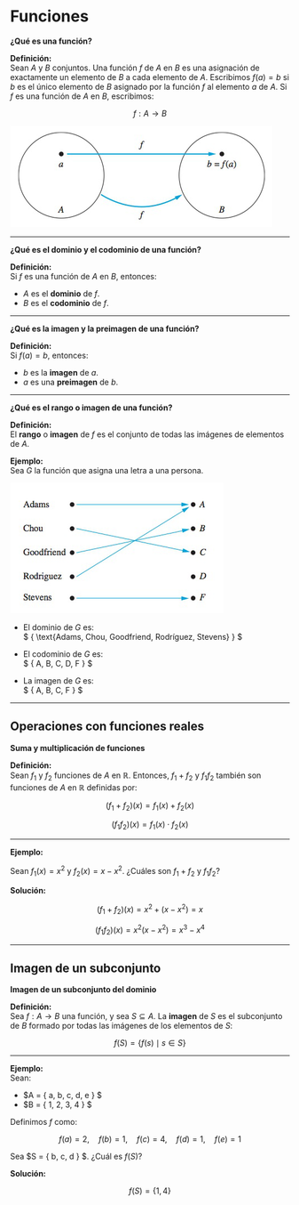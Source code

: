 # Funciones

**¿Qué es una función?**

**Definición:**  
Sean $A$ y $B$ conjuntos. Una función $f$ de $A$ en $B$ es una asignación de exactamente un elemento de $B$ a cada elemento de $A$. Escribimos $f(a) = b$ si $b$ es el único elemento de $B$ asignado por la función $f$ al elemento $a$ de $A$. Si $f$ es una función de $A$ en $B$, escribimos:

$$
f : A \rightarrow B
$$

![función1](/2_Conjuntos_Funciones/2_Funciones/Images/funcion1.png)

---


**¿Qué es el dominio y el codominio de una función?**

**Definición:**  
Si $f$ es una función de $A$ en $B$, entonces:
- $A$ es el **dominio** de $f$.
- $B$ es el **codominio** de $f$.

---

**¿Qué es la imagen y la preimagen de una función?**

**Definición:**  
Si $f(a) = b$, entonces:
- $b$ es la **imagen** de $a$.
- $a$ es una **preimagen** de $b$.

---

**¿Qué es el rango o imagen de una función?**

**Definición:**  
El **rango** o **imagen** de $f$ es el conjunto de todas las imágenes de elementos de $A$.

**Ejemplo:**  
Sea $G$ la función que asigna una letra a una persona.

![función2](/2_Conjuntos_Funciones/2_Funciones/Images/funcion2.png)

- El dominio de $G$ es:  
  $ \{ \text{Adams, Chou, Goodfriend, Rodríguez, Stevens} \} $

- El codominio de $G$ es:  
  $ \{ A, B, C, D, F \} $

- La imagen de $G$ es:  
  $ \{ A, B, C, F \} $

---

## Operaciones con funciones reales

**Suma y multiplicación de funciones**

**Definición:**  
Sean $f_1$ y $f_2$ funciones de $A$ en $\mathbb{R}$. Entonces, $f_1 + f_2$ y $f_1 f_2$ también son funciones de $A$ en $\mathbb{R}$ definidas por:

$$
(f_1 + f_2)(x) = f_1(x) + f_2(x)
$$

$$
(f_1 f_2)(x) = f_1(x) \cdot f_2(x)
$$

---

**Ejemplo:**  

Sean $f_1(x) = x^2$ y $f_2(x) = x - x^2$. ¿Cuáles son $f_1 + f_2$ y $f_1 f_2$?

**Solución:**

$$
(f_1 + f_2)(x) = x^2 + (x - x^2) = x
$$

$$
(f_1 f_2)(x) = x^2 (x - x^2) = x^3 - x^4
$$

---

## Imagen de un subconjunto

**Imagen de un subconjunto del dominio**

**Definición:**  
Sea $f : A \rightarrow B$ una función, y sea $S \subseteq A$. La **imagen** de $S$ es el subconjunto de $B$ formado por todas las imágenes de los elementos de $S$:

$$
f(S) = \{ f(s) \mid s \in S \}
$$

---

**Ejemplo:**  
Sean:

- $A = \{ a, b, c, d, e \} $
- $B = \{ 1, 2, 3, 4 \} $

Definimos $f$ como:

$$
f(a) = 2,\quad f(b) = 1,\quad f(c) = 4,\quad f(d) = 1,\quad f(e) = 1
$$

Sea $S = \{ b, c, d \} $. ¿Cuál es $f(S)$?

**Solución:**  

$$
f(S) = \{ 1, 4 \}
$$
